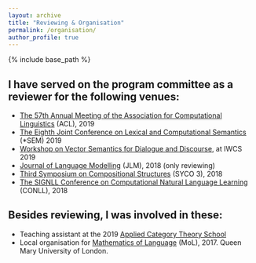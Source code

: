 ```yaml
---
layout: archive
title: "Reviewing & Organisation"
permalink: /organisation/
author_profile: true
---
```


{% include base_path %}

I have served on the program committee as a reviewer for the following venues:
------

<ul>
  <li><a href="http://www.acl2019.org">The 57th Annual Meeting of the Association for Computational Linguistics</a> (ACL), 2019</li>
  <li><a href="https://starsem.org/2019/">The Eighth Joint Conference on Lexical and Computational Semantics</a> (*SEM) 2019</li>
  <li><a href="https://sites.google.com/site/dialoguevector/">Workshop on Vector Semantics for Dialogue and Discourse</a>, at IWCS 2019 </li>
  <li><a href="http://jlm.ipipan.waw.pl">Journal of Language Modelling</a> (JLM), 2018 (only reviewing)</li>
  <li><a href="http://events.cs.bham.ac.uk/syco/3/">Third Symposium on Compositional Structures</a> (SYCO 3), 2018</li>
  <li><a href="https://www.conll.org/2018">The SIGNLL Conference on Computational Natural Language Learning</a> (CONLL), 2018</li>
</ul>

Besides reviewing, I was involved in these:
------

<ul>
  <li>Teaching assistant at the 2019 <a href="http://www.cs.ox.ac.uk/ACT2019/">Applied Category Theory School</a></li>
  <li>Local organisation for <a href="http://www.molweb.org/mol/mol2017/">Mathematics of Language</a> (MoL), 2017. Queen Mary University of London.</li>
</ul>
